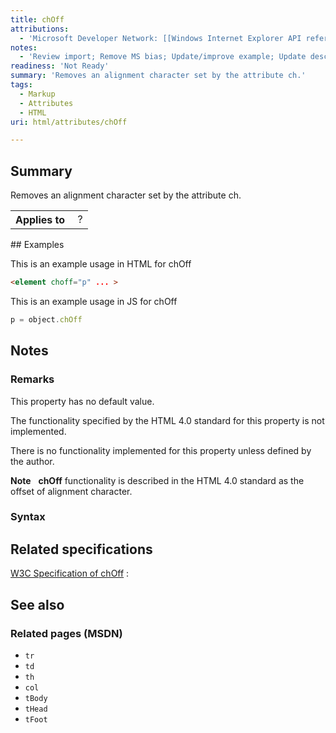 ```yaml
---
title: chOff
attributions:
  - 'Microsoft Developer Network: [[Windows Internet Explorer API reference](http://msdn.microsoft.com/en-us/library/ie/hh828809%28v=vs.85%29.aspx) Article]'
notes:
  - 'Review import; Remove MS bias; Update/improve example; Update descriptions; Fix lists & compatibility info'
readiness: 'Not Ready'
summary: 'Removes an alignment character set by the attribute ch.'
tags:
  - Markup
  - Attributes
  - HTML
uri: html/attributes/chOff

---
```

## Summary

Removes an alignment character set by the attribute ch.

<table class="wikitable">
<tr>
<th>
Applies to

</th>
<td>
 ?

</td>
</tr>
</table>
## Examples

This is an example usage in HTML for chOff

``` html
<element choff="p" ... >
```

This is an example usage in JS for chOff

``` js
p = object.chOff
```

## Notes

### Remarks

This property has no default value.

The functionality specified by the HTML 4.0 standard for this property is not implemented.

There is no functionality implemented for this property unless defined by the author.

**Note**   **chOff** functionality is described in the HTML 4.0 standard as the offset of alignment character.

### Syntax

## Related specifications

[W3C Specification of chOff](http://www.w3.org/TR/html401/struct/tables.html#adef-charoff)
:

## See also

### Related pages (MSDN)

-   `tr`
-   `td`
-   `th`
-   `col`
-   `tBody`
-   `tHead`
-   `tFoot`
